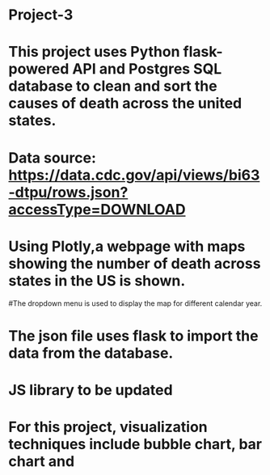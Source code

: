 # Project-3
# This project uses Python flask-powered API and Postgres SQL database to clean and sort the causes of death across the united states.
#  Data source: https://data.cdc.gov/api/views/bi63-dtpu/rows.json?accessType=DOWNLOAD
#	Using Plotly,a webpage with maps showing the number of death across states in the US is shown.
#The dropdown menu is used to display the map for different calendar year.
# The json file uses flask to import the data from the database.
# JS library to be updated
# For this project, visualization techniques include bubble chart, bar chart and 

